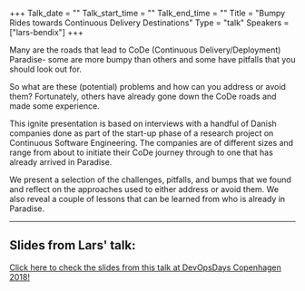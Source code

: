 +++
Talk_date = ""
Talk_start_time = ""
Talk_end_time = ""
Title = "Bumpy Rides towards Continuous Delivery Destinations"
Type = "talk"
Speakers = ["lars-bendix"]
+++

Many are the roads that lead to CoDe (Continuous Delivery/Deployment) Paradise- some are more bumpy than others and some have pitfalls that you should look out for.

So what are these (potential) problems and how can you address or avoid them? Fortunately, others have already gone down the CoDe roads and made some experience.

This ignite presentation is based on interviews with a handful of Danish companies done as part of the start-up phase of a research project on Continuous Software Engineering. The companies are of different sizes and range from about to initiate their CoDe journey through to one that has already arrived in Paradise.

We present a selection of the challenges, pitfalls, and bumps that we found and reflect on the approaches used to either address or avoid them. We also reveal a couple of lessons that can be learned from who is already in Paradise.

<hr>

<h2>Slides from Lars' talk:</h2>

[Click here to check the slides from this talk at DevOpsDays Copenhagen 2018!](https://drive.google.com/open?id=1yJwPrdb3KVaHTQlvhV8F-q0Dh68yT4Kq)
